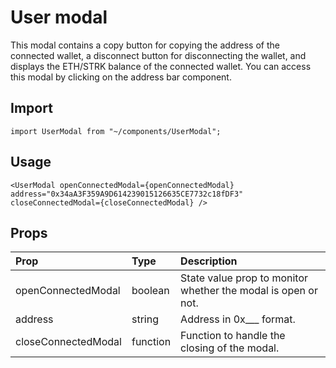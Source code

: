# User modal

This modal contains a copy button for copying the address of the connected wallet, a disconnect button for disconnecting the wallet, and displays the ETH/STRK balance of the connected wallet. You can access this modal by clicking on the address bar component.

## Import

```
import UserModal from "~/components/UserModal";
```

## Usage

```
<UserModal openConnectedModal={openConnectedModal} address="0x34aA3F359A9D614239015126635CE7732c18fDF3" closeConnectedModal={closeConnectedModal} />
```

## Props

| Prop                | Type     | Description                                                   |
| :------------------ | :------- | :------------------------------------------------------------ |
| openConnectedModal  | boolean  | State value prop to monitor whether the modal is open or not. |
| address             | string   | Address in 0x\_\_\_ format.                                   |
| closeConnectedModal | function | Function to handle the closing of the modal.                  |
